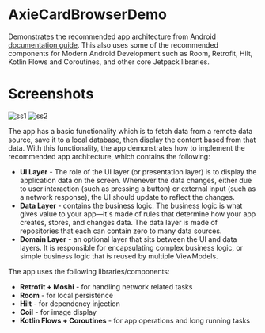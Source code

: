 # AxieCardBrowserDemo
Demonstrates the recommended app architecture from [Android documentation guide](https://developer.android.com/topic/architecture). This also uses some of the recommended components for Modern Android Development such as Room, Retrofit, Hilt, Kotlin Flows and Coroutines, and other core Jetpack libraries.

# Screenshots


![ss1](https://user-images.githubusercontent.com/33973124/170874972-b6dbbc41-ea65-4977-a5f8-118638fed9c1.png) ![ss2](https://user-images.githubusercontent.com/33973124/170875047-8195bb08-f97a-4d8c-a863-b5bac8abfae2.png)

The app has a basic functionality which is to fetch data from a remote data source, save it to a local database, then display the content based from that data. With this functionality, the app demonstrates how to implement the recommended app architecture, which contains the following:

*  **UI Layer** - The role of the UI layer (or presentation layer) is to display the application data on the screen. Whenever the data changes, either due to user interaction (such as pressing a button) or external input (such as a network response), the UI should update to reflect the changes.
*  **Data Layer** - contains the business logic. The business logic is what gives value to your app—it's made of rules that determine how your app creates, stores, and changes data. The data layer is made of repositories that each can contain zero to many data sources. 
*  **Domain Layer** - an optional layer that sits between the UI and data layers. It is responsible for encapsulating complex business logic, or simple business logic that is reused by multiple ViewModels.

The app uses the following libraries/components:

* **Retrofit + Moshi** - for handling network related tasks
* **Room** - for local persistence
* **Hilt** - for dependency injection
* **Coil** - for image display
* **Kotlin Flows + Coroutines** - for app operations and long running tasks
